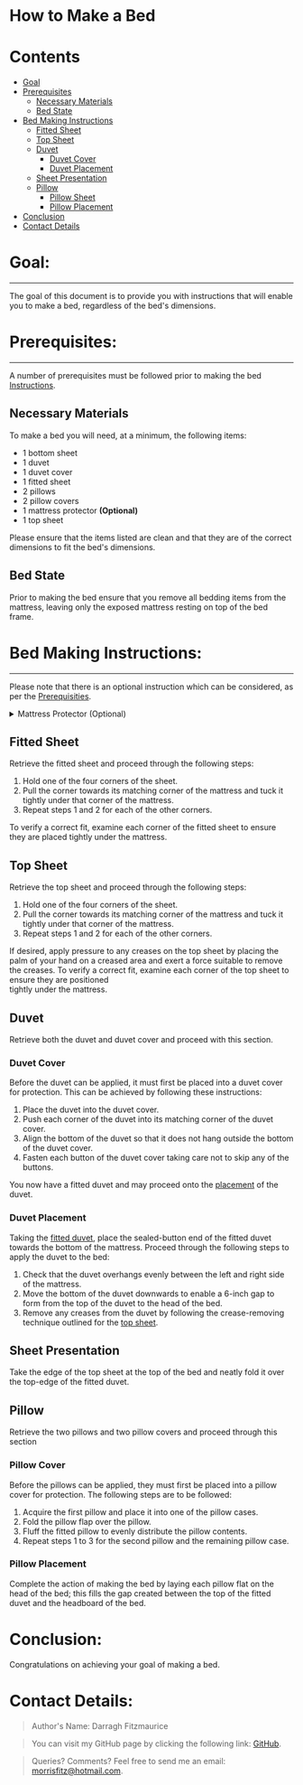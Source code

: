 How to Make a Bed
================
# Contents

- [Goal](#goal)
- [Prerequisites](#prerequisites)
  * [Necessary Materials](#necessary-materials)
  * [Bed State](#bed-state)
- [Bed Making Instructions](#bed-making-instructions) 
  * [Fitted Sheet](#fitted-sheet)
  * [Top Sheet](#top-sheet)
  * [Duvet](#duvet)
    + [Duvet Cover](#duvet-cover)
    + [Duvet Placement](#duvet-placement)
   * [Sheet Presentation](#sheet-presentation)
   * [Pillow](#pillow)
     + [Pillow Sheet](#pillow-sheet)
     + [Pillow Placement](#pillow-placement)
- [Conclusion](#conclusion) 
- [Contact Details](#contact-details)


# Goal:
--------

The goal of this document is to provide you with instructions that will enable you to make a bed, regardless of the bed's dimensions. 


# Prerequisites: 
--------------
A number of prerequisites must be followed prior to making the bed [Instructions](#bed-making-instructions).

## Necessary Materials

To make a bed you will need, at a minimum, the following items:
* 1 bottom sheet 
* 1 duvet
* 1 duvet cover
* 1 fitted sheet
* 2 pillows
* 2 pillow covers
* 1 mattress protector **(Optional)**
* 1 top sheet

Please ensure that the items listed are clean and that they are of the correct dimensions to fit the bed's dimensions. 

## Bed State

Prior to making the bed ensure that you remove all bedding items from the mattress, leaving only the exposed mattress resting on top of the bed frame. 



# Bed Making Instructions:
-------------

Please note that there is an optional instruction which can be considered, as per the [Prerequisities](#Prerequisites).

<details>
  <summary>Mattress Protector (Optional)</summary>
 Retrieve the mattress protector and place the side with the manufacturer tag down onto the mattress. 

   1. Hold one of the four fasteners of the mattress protector.
   2. Pull the fastener towards its matching corner of the mattress and tuck it tightly under that corner of the mattress.
   3. Repeat steps 1 and 2 for each fastener.

</details>

## Fitted Sheet 

Retrieve the fitted sheet and proceed through the following steps:

   1. Hold one of the four corners of the sheet.
   2. Pull the corner towards its matching corner of the mattress and tuck it tightly under that corner of the mattress. 
   3. Repeat steps 1 and 2 for each of the other corners. 

To verify a correct fit, examine each corner of the fitted sheet to ensure they are placed tightly under the mattress.
   
## Top Sheet 

Retrieve the top sheet and proceed through the following steps:

   1. Hold one of the four corners of the sheet.
   2. Pull the corner towards its matching corner of the mattress and tuck it tightly under that corner of the mattress. 
   3. Repeat steps 1 and 2 for each of the other corners. 

   If desired, apply pressure to any creases on the top sheet by placing the palm of your hand on a creased area and exert
   a force suitable to remove the creases. To verify a correct fit, examine each corner of the top sheet to ensure they are positioned  
   tightly under the mattress.

##  Duvet

Retrieve both the duvet and duvet cover and proceed with this section.

### Duvet Cover

Before the duvet can be applied, it must first be placed into a duvet cover for protection. This can be achieved by following these instructions:

   1. Place the duvet into the duvet cover.
   2. Push each corner of the duvet into its matching corner of the duvet cover. 
   3. Align the bottom of the duvet so that it does not hang outside the bottom of the duvet cover.
   4. Fasten each button of the duvet cover taking care not to skip any of the buttons.

You now have a fitted duvet and may proceed onto the [placement](#duvet-placement) of the duvet.

###  Duvet Placement

Taking the [fitted duvet](#duvet-cover), place the sealed-button end of the fitted duvet towards the bottom of the mattress. Proceed through the following steps to apply the duvet to the bed:

   1. Check that the duvet overhangs evenly between the left and right side of the mattress. 
   2. Move the bottom of the duvet downwards to enable a 6-inch gap to form from the top of the duvet to the head of the 
        bed.
   3. Remove any creases from the duvet by following the crease-removing technique outlined for the [top sheet](#fitted-sheet). 

## Sheet Presentation

Take the edge of the top sheet at the top of the bed and neatly fold it over the top-edge of the fitted duvet. 

## Pillow

Retrieve the two pillows and two pillow covers and proceed through this section

### Pillow Cover

 Before the pillows can be applied, they must first be placed into a pillow cover for protection. The following steps are to be followed:

   1. Acquire the first pillow and place it into one of the pillow cases.
   2. Fold the pillow flap over the pillow. 
   3. Fluff the fitted pillow to evenly distribute the pillow contents. 
   4. Repeat steps 1 to 3 for the second pillow and the remaining pillow case. 

### Pillow Placement

Complete the action of making the bed by laying each pillow flat on the head of the bed; this fills the gap created between the top of the fitted duvet and the headboard of the bed. 

# Conclusion:

Congratulations on achieving your goal of making a bed.

# Contact Details:

> Author's Name: Darragh Fitzmaurice

> You can visit my GitHub page by clicking the following link: [GitHub](https://github.com/morrisfitz).

> Queries? Comments? Feel free to send me an email: [morrisfitz@hotmail.com](mailto:morrisfitz@hotmail.com).
